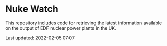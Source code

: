 # Nuke Watch

This repository includes code for retrieving the latest information available on the output of EDF nuclear power plants in the UK.

Last updated: 2022-02-05 07:07